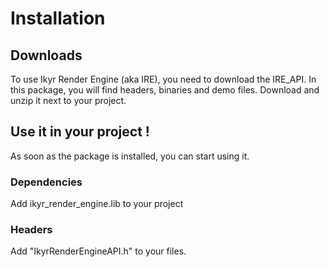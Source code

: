 # Installation

## Downloads

To use Ikyr Render Engine (aka IRE), you need to download the IRE_API.
In this package, you will find headers, binaries and demo files. Download and unzip it next to your project.

## Use it in your project !

As soon as the package is installed, you can start using it.

### Dependencies

Add ikyr_render_engine.lib to your project

### Headers

Add "IkyrRenderEngineAPI.h" to your files.